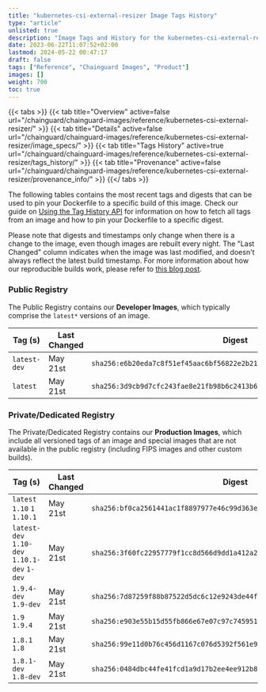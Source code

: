 ```yaml
---
title: "kubernetes-csi-external-resizer Image Tags History"
type: "article"
unlisted: true
description: "Image Tags and History for the kubernetes-csi-external-resizer Chainguard Image"
date: 2023-06-22T11:07:52+02:00
lastmod: 2024-05-22 00:47:17
draft: false
tags: ["Reference", "Chainguard Images", "Product"]
images: []
weight: 700
toc: true
---
```


{{< tabs >}}
{{< tab title="Overview" active=false url="/chainguard/chainguard-images/reference/kubernetes-csi-external-resizer/" >}}
{{< tab title="Details" active=false url="/chainguard/chainguard-images/reference/kubernetes-csi-external-resizer/image_specs/" >}}
{{< tab title="Tags History" active=true url="/chainguard/chainguard-images/reference/kubernetes-csi-external-resizer/tags_history/" >}}
{{< tab title="Provenance" active=false url="/chainguard/chainguard-images/reference/kubernetes-csi-external-resizer/provenance_info/" >}}
{{</ tabs >}}

The following tables contains the most recent tags and digests that can be used to pin your Dockerfile to a specific build of this image. Check our guide on [Using the Tag History API](/chainguard/chainguard-images/using-the-tag-history-api/) for information on how to fetch all tags from an image and how to pin your Dockerfile to a specific digest.

Please note that digests and timestamps only change when there is a change to the image, even though images are rebuilt every night. The "Last Changed" column indicates when the image was last modified, and doesn't always reflect the latest build timestamp. For more information about how our reproducible builds work, please refer to [this blog post](https://www.chainguard.dev/unchained/reproducing-chainguards-reproducible-image-builds).

### Public Registry
The Public Registry contains our **Developer Images**, which typically comprise the `latest*` versions of an image.

| Tag (s)       | Last Changed | Digest                                                                    |
|---------------|--------------|---------------------------------------------------------------------------|
|  `latest-dev` | May 21st     | `sha256:e6b20eda7c8f51ef45aac6bf56822e2b21dbdc3e5f973dabf7e470b78c4a9298` |
|  `latest`     | May 21st     | `sha256:3d9cb9d7cfc243fae8e21fb98b6c2413b6f8c70c2404d50791fe92bd884f3caf` |


### Private/Dedicated Registry
The Private/Dedicated Registry contains our **Production Images**, which include all versioned tags of an image and special images that are not available in the public registry (including FIPS images and other custom builds).

| Tag (s)                                       | Last Changed | Digest                                                                    |
|-----------------------------------------------|--------------|---------------------------------------------------------------------------|
|  `latest` `1.10` `1` `1.10.1`                 | May 21st     | `sha256:bf0ca2561441ac1f8897977e46c99d363ef91e2a2f1795018e799eab58db67da` |
|  `latest-dev` `1.10-dev` `1.10.1-dev` `1-dev` | May 21st     | `sha256:3f60fc22957779f1cc8d566d9dd1a412a2fb3a38547a66481aaacbd37ba3fd93` |
|  `1.9.4-dev` `1.9-dev`                        | May 21st     | `sha256:7d87259f88b87522d5dc6c12e9243de44f0b691371629ff9effebf02a27fc068` |
|  `1.9` `1.9.4`                                | May 21st     | `sha256:e903e55b15d55fb866e67e07c97c7459513ee0f19ba158bf7ec714f509a26bf2` |
|  `1.8.1` `1.8`                                | May 21st     | `sha256:99e11d0b76c456d1167c076d5392f561e9dcba5973ad2253c84ecbd4cf4d9a53` |
|  `1.8.1-dev` `1.8-dev`                        | May 21st     | `sha256:0484dbc44fe41fcd1a9d17b2ee4ee912b85baa3646f782d4d9c760d122cbf281` |

